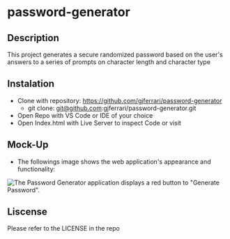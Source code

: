# password-generator

## Description

This project generates a secure randomized password based on the user's answers to a series of prompts on character length and character type

## Instalation

- Clone with repository: https://github.com/gjferrari/password-generator
  - git clone: git@github.com:gjferrari/password-generator.git
- Open Repo with VS Code or IDE of your choice
- Open Index.html with Live Server to inspect Code or visit 

## Mock-Up

- The followings image shows the web application's appearance and functionality:

![The Password Generator application displays a red button to "Generate Password".](.Assets/Mock-up.png)

## Liscense

Please refer to the LICENSE in the repo
